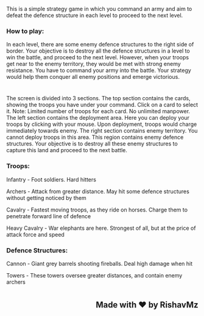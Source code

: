 This is a simple strategy game in which you command an army and aim to defeat the defence structure in each level to proceed to the next level.

### How to play:

In each level, there are some enemy defence structures to the right side of border. Your objective is to destroy all the defence structures in a level to win the battle, and proceed to the next level. However, when your troops get near to the enemy territory, they would be met with strong enemy resistance. You have to command your army into the battle. Your strategy would help them conquer all enemy positions and emerge victorious.
#
The screen is divided into 3 sections. The top section contains the cards, showing the troops you have under your command. Click on a card to select it. Note: Limited number of troops for each card. No unlimited manpower.  
The left section contains the deployment area. Here you can deploy your troops by clicking with your mouse. Upon deployment, troops would charge immediately towards enemy.  The right section contains enemy territory. You cannot deploy troops in this area. This region contains enemy defence structures. Your objective is to destroy all these enemy structures to capture this land and proceed to the next battle.

### Troops:

<p>Infantry        - Foot soldiers. Hard hitters
</p><p>Archers         - Attack from greater distance. May hit some defence structures without getting noticed by them
</p><p>Cavalry         - Fastest moving troops, as they ride on horses. Charge them to penetrate forward line of defence
</p><p>Heavy Cavalry   - War elephants are here. Strongest of all, but at the price of attack force and speed
</p>

### Defence Structures:

<p>Cannon          - Giant grey barrels shooting fireballs. Deal high damage when hit </p>
<p>Towers          - These towers oversee greater distances, and contain enemy archers</p>

#
#
#

## <div align="right">Made with ❤ by RishavMz</div>